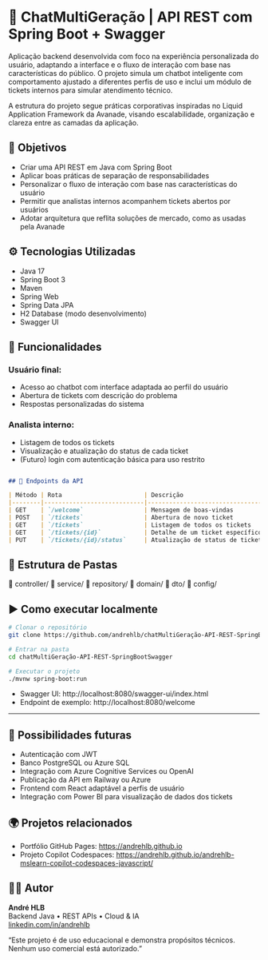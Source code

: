 # 🧠 ChatMultiGeração | API REST com Spring Boot + Swagger

Aplicação backend desenvolvida com foco na experiência personalizada do usuário, adaptando a interface e o fluxo de interação com base nas características do público. O projeto simula um chatbot inteligente com comportamento ajustado a diferentes perfis de uso e inclui um módulo de tickets internos para simular atendimento técnico.

A estrutura do projeto segue práticas corporativas inspiradas no Liquid Application Framework da Avanade, visando escalabilidade, organização e clareza entre as camadas da aplicação.

## 🎯 Objetivos

- Criar uma API REST em Java com Spring Boot
- Aplicar boas práticas de separação de responsabilidades
- Personalizar o fluxo de interação com base nas características do usuário
- Permitir que analistas internos acompanhem tickets abertos por usuários
- Adotar arquitetura que reflita soluções de mercado, como as usadas pela Avanade

## ⚙️ Tecnologias Utilizadas

- Java 17
- Spring Boot 3
- Maven
- Spring Web
- Spring Data JPA
- H2 Database (modo desenvolvimento)
- Swagger UI

## 🔁 Funcionalidades

### Usuário final:
- Acesso ao chatbot com interface adaptada ao perfil do usuário
- Abertura de tickets com descrição do problema
- Respostas personalizadas do sistema

### Analista interno:
- Listagem de todos os tickets
- Visualização e atualização do status de cada ticket
- (Futuro) login com autenticação básica para uso restrito

```markdown

## 🔖 Endpoints da API

| Método | Rota                       | Descrição                        |
|--------|----------------------------|----------------------------------|
| GET    | `/welcome`                 | Mensagem de boas-vindas          |
| POST   | `/tickets`                 | Abertura de novo ticket          |
| GET    | `/tickets`                 | Listagem de todos os tickets     |
| GET    | `/tickets/{id}`            | Detalhe de um ticket específico  |
| PUT    | `/tickets/{id}/status`     | Atualização de status de ticket  |
```

## 🧱 Estrutura de Pastas

📁 controller/
📁 service/
📁 repository/
📁 domain/
📁 dto/
📁 config/


## ▶️ Como executar localmente

```bash
# Clonar o repositório
git clone https://github.com/andrehlb/chatMultiGeração-API-REST-SpringBootSwagger.git

# Entrar na pasta
cd chatMultiGeração-API-REST-SpringBootSwagger

# Executar o projeto
./mvnw spring-boot:run

```
- Swagger UI: http://localhost:8080/swagger-ui/index.html
- Endpoint de exemplo: http://localhost:8080/welcome
---

## 📌 Possibilidades futuras

- Autenticação com JWT
- Banco PostgreSQL ou Azure SQL
- Integração com Azure Cognitive Services ou OpenAI
- Publicação da API em Railway ou Azure
- Frontend com React adaptável a perfis de usuário
- Integração com Power BI para visualização de dados dos tickets


## 🌍 Projetos relacionados

- Portfólio GitHub Pages: https://andrehlb.github.io
- Projeto Copilot Codespaces: https://andrehlb.github.io/andrehlb-mslearn-copilot-codespaces-javascript/


## 👨‍💻 Autor

**André HLB**  
Backend Java • REST APIs • Cloud & IA  
[linkedin.com/in/andrehlb](https://linkedin.com/in/andrehlb)

“Este projeto é de uso educacional e demonstra propósitos técnicos. Nenhum uso comercial está autorizado.”